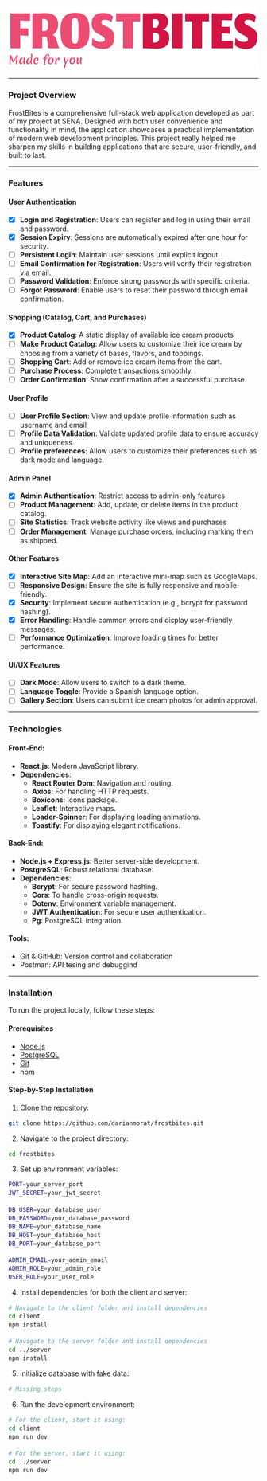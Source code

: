 ![FrostBites Logo](./frostbites.svg)

---

### Project Overview

FrostBites is a comprehensive full-stack web application developed as part of my project 
at SENA. Designed with both user convenience and functionality in mind, the application 
showcases a practical implementation of modern web development principles. This project 
really helped me sharpen my skills in building applications that are secure, 
user-friendly, and built to last.

---

### Features
#### User Authentication
- [x] **Login and Registration**: Users can register and log in using their email and password.
- [x] **Session Expiry**: Sessions are automatically expired after one hour for security.
- [ ] **Persistent Login**: Maintain user sessions until explicit logout.
- [ ] **Email Confirmation for Registration**: Users will verify their registration via email.
- [ ] **Password Validation**: Enforce strong passwords with specific criteria.
- [ ] **Forgot Password**: Enable users to reset their password through email confirmation.

#### Shopping (Catalog, Cart, and Purchases)
- [x] **Product Catalog**: A static display of available ice cream products
- [ ] **Make Product Catalog**: Allow users to customize their ice cream by choosing from a variety of bases, flavors, and toppings.
- [ ] **Shopping Cart**: Add or remove ice cream items from the cart.
- [ ] **Purchase Process**: Complete transactions smoothly.
- [ ] **Order Confirmation**: Show confirmation after a successful purchase.

#### User Profile
- [ ] **User Profile Section**: View and update profile information such as username and email
- [ ] **Profile Data Validation**: Validate updated profile data to ensure accuracy and uniqueness.
- [ ] **Profile preferences**: Allow users to customize their preferences such as dark mode and  language.

#### Admin Panel
- [x] **Admin Authentication**: Restrict access to admin-only features
- [ ] **Product Management**: Add, update, or delete items in the product catalog.
- [ ] **Site Statistics**: Track website activity like views and purchases
- [ ] **Order Management**: Manage purchase orders, including marking them as shipped.

#### Other Features
- [x] **Interactive Site Map**: Add an interactive mini-map such as GoogleMaps.
- [ ] **Responsive Design**: Ensure the site is fully responsive and mobile-friendly.
- [x] **Security**: Implement secure authentication (e.g., bcrypt for password hashing).
- [x] **Error Handling**: Handle common errors and display user-friendly messages.
- [ ] **Performance Optimization**: Improve loading times for better performance.

#### UI/UX Features
- [ ] **Dark Mode**: Allow users to switch to a dark theme.
- [ ] **Language Toggle**: Provide a Spanish language option.
- [ ] **Gallery Section**: Users can submit ice cream photos for admin approval.

---

### Technologies
#### Front-End:
- **React.js**: Modern JavaScript library.
- **Dependencies**:
  - **React Router Dom**: Navigation and routing.
  - **Axios**: For handling HTTP requests.
  - **Boxicons**: Icons package.
  - **Leaflet**: Interactive maps.
  - **Loader-Spinner**: For displaying loading animations.
  - **Toastify**: For displaying elegant notifications.

#### Back-End:
- **Node.js + Express.js**: Better server-side development.
- **PostgreSQL**: Robust relational database.
- **Dependencies**:
  - **Bcrypt**: For secure password hashing.
  - **Cors**: To handle cross-origin requests.
  - **Dotenv**: Environment variable management.
  - **JWT Authentication**: For secure user authentication.
  - **Pg**: PostgreSQL integration.

#### Tools:
- Git & GitHub: Version control and collaboration
- Postman: API tesing and debuggind

---

### Installation

To run the project locally, follow these steps:

#### Prerequisites

- [Node.js](https://nodejs.org/)
- [PostgreSQL](https://www.postgresql.org/)
- [Git](https://git-scm.com/)
- [npm](https://www.npmjs.com/)

#### Step-by-Step Installation

1. Clone the repository:

```bash
git clone https://github.com/darianmorat/frostbites.git
```

2. Navigate to the project directory:
```bash
cd frostbites
```

3. Set up environment variables:
```bash
PORT=your_server_port
JWT_SECRET=your_jwt_secret

DB_USER=your_database_user
DB_PASSWORD=your_database_password
DB_NAME=your_database_name
DB_HOST=your_database_host
DB_PORT=your_database_port

ADMIN_EMAIL=your_admin_email
ADMIN_ROLE=your_admin_role
USER_ROLE=your_user_role
```

4. Install dependencies for both the client and server:
```bash
# Navigate to the client folder and install dependencies
cd client
npm install

# Navigate to the server folder and install dependencies
cd ../server
npm install
```

5. initialize database with fake data:
```bash
# Missing steps
```

6. Run the development environment:
```bash
# For the client, start it using:
cd client
npm run dev

# For the server, start it using:
cd ../server
npm run dev
```
